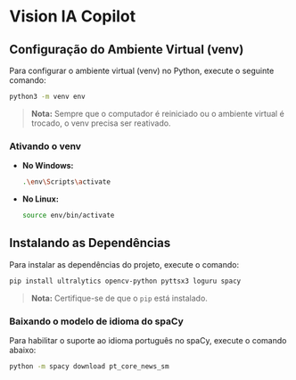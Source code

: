 # Vision IA Copilot

## Configuração do Ambiente Virtual (venv)

Para configurar o ambiente virtual (venv) no Python, execute o seguinte comando:

```bash
python3 -m venv env
```

> **Nota:** Sempre que o computador é reiniciado ou o ambiente virtual é trocado, o venv precisa ser reativado.

### Ativando o venv

- **No Windows:**

  ```bash
  .\env\Scripts\activate
  ```

- **No Linux:**

  ```bash
  source env/bin/activate
  ```

## Instalando as Dependências

Para instalar as dependências do projeto, execute o comando:

```bash
pip install ultralytics opencv-python pyttsx3 loguru spacy
```

> **Nota:** Certifique-se de que o `pip` está instalado.

### Baixando o modelo de idioma do spaCy

Para habilitar o suporte ao idioma português no spaCy, execute o comando abaixo:

```bash
python -m spacy download pt_core_news_sm
```
